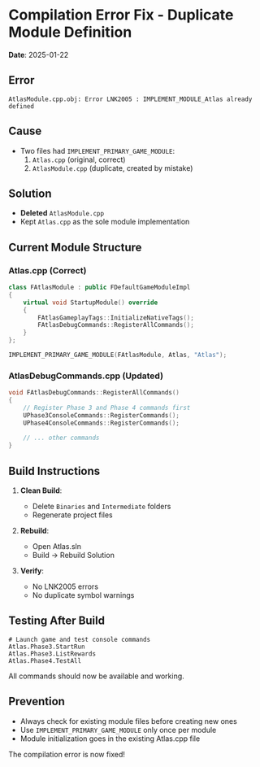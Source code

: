 # Compilation Error Fix - Duplicate Module Definition
**Date**: 2025-01-22

## Error
```
AtlasModule.cpp.obj: Error LNK2005 : IMPLEMENT_MODULE_Atlas already defined
```

## Cause
- Two files had `IMPLEMENT_PRIMARY_GAME_MODULE`:
  1. `Atlas.cpp` (original, correct)
  2. `AtlasModule.cpp` (duplicate, created by mistake)

## Solution
- **Deleted** `AtlasModule.cpp`
- Kept `Atlas.cpp` as the sole module implementation

## Current Module Structure

### Atlas.cpp (Correct)
```cpp
class FAtlasModule : public FDefaultGameModuleImpl
{
    virtual void StartupModule() override
    {
        FAtlasGameplayTags::InitializeNativeTags();
        FAtlasDebugCommands::RegisterAllCommands();
    }
};

IMPLEMENT_PRIMARY_GAME_MODULE(FAtlasModule, Atlas, "Atlas");
```

### AtlasDebugCommands.cpp (Updated)
```cpp
void FAtlasDebugCommands::RegisterAllCommands()
{
    // Register Phase 3 and Phase 4 commands first
    UPhase3ConsoleCommands::RegisterCommands();
    UPhase4ConsoleCommands::RegisterCommands();
    
    // ... other commands
}
```

## Build Instructions

1. **Clean Build**:
   - Delete `Binaries` and `Intermediate` folders
   - Regenerate project files

2. **Rebuild**:
   - Open Atlas.sln
   - Build → Rebuild Solution

3. **Verify**:
   - No LNK2005 errors
   - No duplicate symbol warnings

## Testing After Build

```
# Launch game and test console commands
Atlas.Phase3.StartRun
Atlas.Phase3.ListRewards
Atlas.Phase4.TestAll
```

All commands should now be available and working.

## Prevention

- Always check for existing module files before creating new ones
- Use `IMPLEMENT_PRIMARY_GAME_MODULE` only once per module
- Module initialization goes in the existing Atlas.cpp file

The compilation error is now fixed!